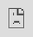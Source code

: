 ```yaml
---
layout: post
date: 2021-01-01
image: "/conflict_urbanism_sp2021/images/csr_thumbnail.png"
title: "What defies borders?"
author: "Matthew Brubaker, Cameron Fullmer, Adela Locsin, Alek Tomich"
---
```


_This research was conducted on the traditional and unceded territory of the Lenape peoples, on the island of Mannahatta in Lenapehoking._

&nbsp;  
&nbsp;

#### <a name="overview"></a>On the Porosity of the US–Mexico Border in El Paso, Texas

El Paso–Juárez, also known as Juárez–El Paso, is an urbanized area that straddles the border between Mexico and the United States. With over 2.7 million people residing in the area, the El Paso–Juárez region is home to the largest bilingual and binational work force in the Western Hemisphere. (Chamberlain, 2007)

![Image of El Paso–Juárez from Ranger Peak](/conflict_urbanism_sp2021/images/border-porosity/samatkjain_juarez-elpaso.jpg)
Jain, Samat K. Juárez and East & Central El Paso from Ranger Peak. 2010. Photograph. 2048x1266 pixels. [Flickr](https://www.flickr.com/photos/tamasrepus/5301947732/)

The stretch of borderlands at El Paso–Juárez as a locale serves as a rich repository for studying the effects of a political border. It serves as a confluence of conditions that jeopardize access to infrastructure, natural resources and culture, infringes on the rights of indigenous peoples, and interrupts the natural patterns of non-human actors and their habitats.

In El Paso, the border is both visible and invisible, and operates between two extremes of physical and ideological porosity. Through an exercise of locating and spatializing these relationships, we work to understand how a border can impact those on either side beyond the material and physical division of space. The layered and multi-scalar approach of the project seeks to frame map data, images, and writing as an overlapped, specific, and ongoing cartography of controversy.

This project takes a closer look at the porosity of the border for four entities: [energy](#energy), [humans](#humans), [capital](#capital), and [non-human actors](#non-human).

<div class="iframe-column"><iframe src="https://alocsin.github.io/gsapp-code/index.html" style="position:absolute;top:0;left:0;width:100%;height:100%;" frameborder="0"></iframe></div>

&nbsp;  
&nbsp;

#### <a name="energy"></a>The border as a delineation of responsibility

**The border acts as a delineation of responsibility in a manufactured situation of natural gas dependency.**

![Image of Energy Cartography](/conflict_urbanism_sp2021/images/border-porosity/ENERGY_GENERALMAP-01.jpg)

The electrical power grid that powers North America is divided into multiple synchronous grids. The two major grids are the Eastern Interconnection, which reaches from central Canada to the Atlantic, south to Florida, and back west to the foot of the Rockies; and the Western Interconnection, which stretches from Western Canada to Baja California in Mexico, encompassing 14 Western states.

![GIF of United States power grids](/conflict_urbanism_sp2021/images/border-porosity/us-energygrid.gif)
Locsin, A. 2021. Online. 2000x1203. [Data from U.S. Energy Information Administration.](https://www.eia.gov/maps/layer_info-m.php)

The state of Texas primarily runs on its own electrical grid, called ERCOT, which was formed in order to avoid federal regulation. In 1999, then-Governor George W. Bush deregulated the state’s electricity delivery system, and allowed electricity prices to be left up to a market that skewed to the interests of private generators, transmission companies, and energy retailers. Natural gas in Texas is cheap. This cheapness combined with deregulation gave little financial incentive for the state to invest in weather protection and maintenance.

![GIF of Texas Power Outages](/conflict_urbanism_sp2021/images/border-porosity/texas-blackouts.gif)
Locsin, A. 2021. Online. 1624x902. [Images from NOAA VIIRS DNB Nighttime Imagery.](https://maps.ngdc.noaa.gov/viewers/VIIRS_DNB_nighttime_imagery/index.html)

This past February, Texas was hit by three severe winter storms that caused a colossal electricity generation failure statewide, stranding 4.5 million homes and businesses without power for days. Caused by an inadequate winterization of the state’s natural gas infrastructure, news outlets failed to report that the winter storms in Texas also stranded customers across the border in Mexico: in two days, factories in industrial border towns that were getting their power supply from the United States reported 2.7 billion dollars in losses from blackouts.

This is only a fraction of Mexico’s dependence on U.S. natural gas.

**IMAGE**

[Click to go back to border overview.](#overview)

&nbsp;  
&nbsp;

#### <a name="humans"></a>The border as a method of future fragmentation

**The border acts as a method of fragmentation of groups that have resided over the borderlands for centuries.**

![Image of Human Cartography](/conflict_urbanism_sp2021/images/border-porosity/HUMAN_GENERALMAP-01.jpg)

Up until the end of the Mexican-American war in 1848, the states that now comprise the southern border of the United States were part of Mexico. However, for the centuries preceding this colonial conflict, the land was stewarded over by a multitude of Indigenous Native communities. The historic Tigua territory is located on the southeastern edge of what is now El Paso, and stretches across the Rio Grande/Bravo to the Mexican side of the border into Ciudad Juárez. (_Ysleta del Sur Pueblo: Walking in the Footsteps of our Ancestors_, dir. Rojas, 2017)

![Map of Historic Tigua Territory](/conflict_urbanism_sp2021/images/border-porosity/HUMANS_IMAGE1.jpg)
Data: Google. (n.d.). [Map of Historic Tigua Territory]. Retrieved April 17, 2021. Overlay data from [Native Land Digital](https://native-land.ca/)

Ysleta del Sur Pueblo Tigua Nation is one of three federally recognized Native American tribes in the State of Texas. The current population is over 4,000 members nationwide, with about a third of those living within the El Paso area. There are two reservations on the United States side: one of which is incorporated into the metro, and the other on the very southeastern edge of the city. They also hold off-reservation land adjacent to the Hueco Tanks, a state park that is a sacred site for the Tiguas. (Rojas, 2017) The Rio Grande/Bravo lies on the Mexican side of the wall, which does not recognize the sovereignty of indigenous land. (Náñez, 2017) The Puente Zaragoza is the nearest United States Customs and Border Patrol crossing that connects the two divided lands and communities, located in between the two reservations on the United States side. The separation of these populations, their historic territory, and sacred sites is an injustice.

![Diptych of Rio Grande and Hueco Tanks](/conflict_urbanism_sp2021/images/border-porosity/HUMANS_IMAGE2.jpg)
_(Left)_ Sussexbirder. Rio Grande, Texas. 2001. Photograph. 1024x653 pixels. [Flickr](https://www.flickr.com/photos/9919745@N03/8609205901) _(Right)_ Fuson, Kirk. Hueco Tanks in Rain Storm. 2009. Photograph. 1024x674 pixels. [Flickr](https://www.flickr.com/photos/39105073@N05/3641761105)

This inequity is perpetuated by unequal border crossing laws. Rules and border crossing privileges vary according to citizenship and tribal lineage. Among other requirements, denizens looking to cross the border into the United States from the Mexico side must prove economic solvency with a minimum bank account balance. The cost of both the passport and visa is prohibitive for many Indigenous persons existing in subsistence economies. (Alianza Indígena Sin Fronteras and Leza, 2019)

![Image of march against border wall in Juárez](/conflict_urbanism_sp2021/images/border-porosity/HUMANS_IMAGE3.jpg)
Hise, Steev. March Against Border Wall at Border Social Forum in Juarez. 2006. Photograph. 1024x768 pixels. [Flickr](https://www.flickr.com/photos/61016948@N00/275391447)

There is a long list of Indigenous rights violations brought by the construction of the wall, and the Tigua people have taken a vocal stance against its erection. Federal studies at the beginning of the 21st century confirmed the important historical relationship between the Tigua and the land and river on both sides of the border in the El Paso - Ciudad Juárez area. As a result of this study, the U.S. government signed an agreement with the tribe in January 2007 stipulating its responsibility to help the Tigua develop the tribe's potential land and water rights claims "and to take actions consistent with those rights." Yet, construction of the border fence was brought to its current condition: severing Tigua traditional lands and impeding access to sacred sites that have been used by the community for over 300 years. (Guzman and Hurwitz, 2008)

[Click to go back to border overview.](#overview)

&nbsp;  
&nbsp;

#### <a name="capital"></a>The border as capital gain

**The border acts as a conduit for capital gain through politically-motivated private contract financial awards.**

![Image of Capital Gain Cartography](/conflict_urbanism_sp2021/images/border-porosity/COMMERCE_GENERALMAP-01.jpg)

The United States government has been afforded popular permission to take extraordinary measures at the U.S. - Mexico border under the pretenses of “national security”. The border wall, militarized patrols, security technology akin to a maximum security prison, among other initiatives are sold to the public as necessary infrastructures and protocols to ensure the safety of U.S. citizens and businesses. Annually, the United States Senate approves over \$4.9 Billion dollars awarded to private-sector contractors to carry out many of these operations. Meanwhile, no measurable improvements to illegal immigration, drug trafficking, or undocumented imports/exports have been recorded. In fact, on the contrary, these statistics have steadily risen despite the U.S. government’s actions in defense of the border. It is clear, the true value of the border is in its role as a revenue generator.

![Image of Bob Vann painting, Operation Jump Start](/conflict*urbanism_sp2021/images/border-porosity/01_OPERATION JUMP START.jpg)
Bob Vann, \_Operation Jump Start,* n.d. United States National Guard, Washington D.C.

In 2006, President George W. Bush enacted Operation Jump Start, a plan to allocate $1.9 Billion dollars to the militarization of the U.S. - Mexico border.  It entailed the mobilization of 156,000 troops annually to bases along the border, most notably Fort Bliss in El Paso, Texas.  Operation Jump Start also called for hiring 6,000 new border patrol agents.  Considering the cost per outfitting and equipping the average soldier is$15,000 (fulfilled by private-sector subcontractors), the largely non-violent threat of illegal border crossings, and the astronomical territorial profit-potential, this military mobilization in tandem with the Bush-Cheney administration’s war waged in the Middle East is a clear display of political maneuvering toward the fiscal profits of war.

![Image of Fisher Industries Border Wall](/conflict_urbanism_sp2021/images/border-porosity/02_FISCHER INDUSTRIES.jpg)
Carlos Sanches. Texas Monthly

![Image of Trump with the Border Patrol](/conflict_urbanism_sp2021/images/border-porosity/03_TRUMP AND BORDER PATROL.jpg)
Evan Vucci. Associated Press

The militarization and government-awarded private contracts for border security and maintenance has only increased since Operation Jump Start. Fisher Industries was awarded $2 Billion to construct President Trump’s border wall in 2016.  According to reports, the same 15 miles have been demolished and reconstructed continuously over the past five years.  SAIC Corp. was awarded$973 Million in federal funding for border surveillance over the same time period. Perhaps most notably, a company called Kellog, Brown, and Root was awarded \$24.4 million dollars annually for border maintenance and upkeep. This company is in fact a subsidiary of Halliburton, the oil conglomerate responsible for the U.S. invasion of Iraq. It is not a coincidence that most of the companies awarded these contracts are also key donors to many political campaigns. It is clear that the distinction between public and private interests has been eroded and that more often than not, private sector profits are directly related to legislation and political maneuvering.

![Image of Border Demolition](/conflict_urbanism_sp2021/images/border-porosity/04_BORDER DEMOLITION.jpg)
Jorge Duenes. Reuters

[Click to go back to border overview.](#overview)

&nbsp;  
&nbsp;

#### <a name="non-human"></a>The border as an arbitrary line in the sand

**The border acts as an arbitrary line in the sand, devoid of context and completely at odds with ecological, animalian, and social reality.**

![Image of Non-Human Cartography](/conflict_urbanism_sp2021/images/border-porosity/NONHUMAN_GENERALMAP-01.jpg)

The border is an artificial construct, and is oftentimes completely invisible other than as a form of human interference into the natural landscape. This interference is the line in the sand; at times literally manifesting as a wall which has immense impact on not only humans but natural entities. The irony of the line in the sand is its fakeness and at times its complete inability to deal with the natural landscape the United States attempts to etch it on, exposing the contradictory and uncanny nature of the border.

![Binational Cattle Ranch](/conflict_urbanism_sp2021/images/border-porosity/0424_CATTLECOMPANY.jpeg)

Founded in 1991, the facilities of the Santa Teresa and Ganadera Regional De Chihuahua Cattle Unions are the most modern and the largest on the U.S. - Mexico border. Up to 5,000 head of cattle flow from Mexico into the United States every day and the port of entry averages 300,000 head of cattle a year.

Most cattle crossing the border from Mexico are feeder stock destined for pasture and feedlots in Texas, New Mexico, Arizona, California, and the Midwestern states. These facilities offer both practical and economic advantages over traditional border crossings. Livestock are penned and processed at the border, then walked into the United States, saving time and transportation costs by eliminating the need to truck between processing facilities on each side of the border, a procedure that increases costs and adds stress to the animals. (New Mexico Border Authority, 2021)

![Cows running through the border into the United States](/conflict_urbanism_sp2021/images/border-porosity/01 wall-cows-KOAT.com.png)
Arma, M. 2020. Online. [KOAT 7 Action News Broadcast](https://www.koat.com/article/border-wall-helps-business-for-cattlemen-but-poses-major-threat-to-environment/27473359)

![Manufactured Border Openings](/conflict_urbanism_sp2021/images/border-porosity/02 COWS_REUTERS.PNG)
Gonzalez, J. 2019. Online. [Reuters.](https://www.reuters.com/article/us-usa-trade-mexico-cattle-idUSKCN1T628Q)

The uncanniness of the facility is highlighted by its context and operation. Situated just west of El Paso, the union sits in the portion of the border built up as a vehicular barrier with a maintained track along the U.S. side to allow for fast and smooth vehicular operation of the United States Customs and Border Patrol. The union is one of the only punctures in the wall of this type along the entire border. A large sliding gate built into the intensive barrier, operated by cow hands on either side of the border, allows for the uninterrupted flow of beef cattle into the United States. Whilst the cattle cross the border freely, workers at the cattle union must stay on their respective side, executing the transition without ever moving through the gate they guide the cattle through. Beyond the workers is the question of wildlife, who without a commoditized value are disrupted from their natural habitat and entrapped by the artificial insertion of constructed border sections. (Armas, 2017)

![A Binational Mountain](/conflict_urbanism_sp2021/images/border-porosity/0424_MTCRISTOREY.jpeg)

Where the cattle unions represent a line in the sand border as absurd in its deployment, the border at Mt Cristo Rey in El Paso and Ciudad Juarez proper represents the borders inability to reconcile with natural elements and the socially and environmentally damaging realities that arbitrary blockages in the ecosystem present. Cristo Rey, an important monument to Spanish Catholicism, along with its access point are located on the U.S. side of the landmass, and the border prevents easy passage for religious pilgrims crossing from Mexico annually. Further, the vehicular border wall which divides the U.S. and Mexico is incapable of scaling the mountain’s terrain, stopping on either side as a gash into the formation, rendering the wall futile in its constructed form.

![Mount Cristo Rey Overview](/conflict_urbanism_sp2021/images/border-porosity/03 MCristo USATSI-10151015.jpg)
Lozano, E. Standing as a Beacon. 2017. Online. [USA Today.](https://www.usatoday.com/borderwall/story/a-city-and-its-holy-ground-at-stake/573659001/)

![The Border Wall that Cannot Cross A Mountain](/conflict_urbanism_sp2021/images/border-porosity/04 MtCristoRey Earth Perspective.jpg)
Brubaker, M. 2021. Online. Maxar Technologies. 1567x944. Google Earth.

[Click to go back to border overview.](#overview)

&nbsp;  
&nbsp;

#### Conclusion

In light of the recent administration change in the United States, as well as the continually increasing probability of extreme weather events that instigated this project, the question of the efficacy of the border deserves to be asked again. The series of case studies presented above gives visibility to otherwise neglected layers of vulnerability, and repositions the history of the border cities as valves for the flow of commerce in the reality of late capitalism in opposition to the unfettered pre-capital reality that was enjoyed by the indigenous landscape.

As the controversy of the Trump Administration and its failed wall fade from the forefront of public interest, it is imperative that the energy, trade, and immigration policies of the United States, specifically with its southern neighbor, Mexico, do not also fade from visibility and conversation.

&nbsp;  
&nbsp;

**Works Cited:**

Alianza Indígena Sin Fronteras / Indigenous Alliance Without Borders and Christina Leza, Handbook on Indigenous Peoples’ Border Crossing Rights Between the United States and Mexico (Tucson, AZ), [https://www.ohchr.org/Documents/Issues/IPeoples/EMRIP/Call/IndigenousAllianceWithoutBorders.pdf](https://www.ohchr.org/Documents/Issues/IPeoples/EMRIP/Call/IndigenousAllianceWithoutBorders.pdf)

Armas, Marissa. “Border Wall Helps Business for Cattlemen but Poses Major Threat to Environment.” KOAT. KOAT, February 3, 2020. [https://www.koat.com/article/border-wall-helps-business-for-cattlemen-but-poses-major-threat-to-environment/27473359](https://www.koat.com/article/border-wall-helps-business-for-cattlemen-but-poses-major-threat-to-environment/27473359)

Lisa Chamberlain, "2 Cities and 4 Bridges Where Commerce Flows," New York Times, published 2007. [https://www.nytimes.com/2007/03/28/realestate/commercial/28juarez.html?pagewanted=2&\_r=2&sq=Where](https://www.nytimes.com/2007/03/28/realestate/commercial/28juarez.html?pagewanted=2&_r=2&sq=Where)

Michelle Guzman and Zachary Hurwitz, “Violations on the Part of the United States Government of Indigenous Rights Held by Members of the Lipan Apache, Kickapoo, and Ysleta del Sur Tigua Tribes of the Texas-Mexico Border” (Thesis, University of Texas at Austin, 2008), 13. [https://law.utexas.edu/humanrights/borderwall/analysis/briefing-violations-of-indigenous-rights.pdf](https://law.utexas.edu/humanrights/borderwall/analysis/briefing-violations-of-indigenous-rights.pdf)

Dianna M. Náñez, “A Border Tribe, and the Wall that will Divide It,” USA Today, USA Today Network, published 2017.

“Livestock.” New Mexico Border Authority. Accessed April 24, 2021. [http://www.nmborder.com/Livestock.aspx](http://www.nmborder.com/Livestock.aspx)

Ysleta del Sur Pueblo: Walking in the Footsteps of our Ancestors, directed by Rudy Rojas (2017; El Paso, TX: Smoke Signals Design and Marketing, 2017) [https://www.ysletadelsurpueblo.org/who-we-are](https://www.ysletadelsurpueblo.org/who-we-are)
